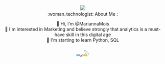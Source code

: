 <div id="header" align="center">
  <img src="https://media.giphy.com/media/gG9fVWJdN41NeiHhzk/giphy.gif" width="100"/>
</div>
<div align="center">
 :woman_technologist: About Me :  
  
👋 Hi, I’m @MariannaMois  
👀 I'm interested in Marketing and believe strongly that analytics is a must-have skill in this digital age  
🌱 I'm starting to learn Python, SQL  

<img src="https://github.com/devicons/devicon/blob/master/icons/mysql/mysql-original-wordmark.svg" title="MySQL"  alt="MySQL" width="40" height="40"/>

